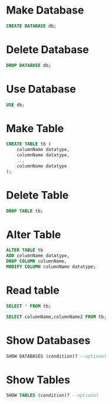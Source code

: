 # Make Database

```sql
CREATE DATABASE db; 
``` 

# Delete Database
```sql
DROP DATABASE db;
```

# Use Database
```sql
USE db;
```

# Make Table
```sql
CREATE TABLE tb (
    columnName datatype,
    columnName datatype,
    ...
    columnName datatype
);
```

# Delete Table
```sql
DROP TABLE tb;
```

# Alter Table
```sql
ALTER TABLE tb
ADD columnName datatype,
DROP COLUMN columnName,
MODIFY COLUMN columnName datatype;
```

# Read table
```sql
SELECT * FROM tb;
```
```sql
SELECT columnName,columnName2 FROM tb;
```

# Show Databases
```sql
SHOW DATABASES (condition)? --optional
```

# Show Tables
```sql
SHOW TABLES (condition)? --optional
```
